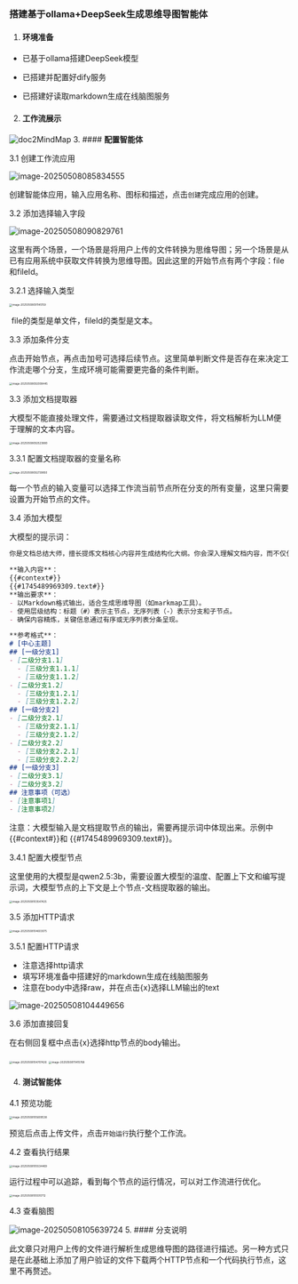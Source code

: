 ### 搭建基于ollama+DeepSeek生成思维导图智能体

1. #### **环境准备**

- 已基于ollama搭建DeepSeek模型

- 已搭建并配置好dify服务

- 已搭建好读取markdown生成在线脑图服务

2. #### **工作流展示**
![doc2MindMap](C:\Users\13439\Desktop\doc2MindMap.png)
3. #### **配置智能体**

  3.1 创建工作流应用

![image-20250508085834555](C:\Users\13439\AppData\Roaming\Typora\typora-user-images\image-20250508085834555.png)

  ​	创建智能体应用，输入应用名称、图标和描述，点击`创建`完成应用的创建。

  3.2 添加选择输入字段

![image-20250508090829761](C:\Users\13439\AppData\Roaming\Typora\typora-user-images\image-20250508090829761.png)

  ​	这里有两个场景，一个场景是将用户上传的文件转换为思维导图；另一个场景是从已有应用系统中获取文件转换为思维导图。因此这里的开始节点有两个字段：file和fileId。

  3.2.1 选择输入类型

<img src="C:\Users\13439\AppData\Roaming\Typora\typora-user-images\image-20250508091145159.png" alt="image-20250508091145159" style="zoom: 33%;" />

  ​	file的类型是单文件，fileId的类型是文本。

  3.3 添加条件分支

  ​	点击开始节点，再点击加号可选择后续节点。这里简单判断文件是否存在来决定工作流走哪个分支，生成环境可能需要更完备的条件判断。

<img src="C:\Users\13439\AppData\Roaming\Typora\typora-user-images\image-20250508092008445.png" alt="image-20250508092008445" style="zoom:33%;" />

  3.3 添加文档提取器

  大模型不能直接处理文件，需要通过文档提取器读取文件，将文档解析为LLM便于理解的文本内容。

<img src="C:\Users\13439\AppData\Roaming\Typora\typora-user-images\image-20250508092523880.png" alt="image-20250508092523880" style="zoom:33%;" />

  3.3.1 配置文档提取器的变量名称

<img src="C:\Users\13439\AppData\Roaming\Typora\typora-user-images\image-20250508092739850.png" alt="image-20250508092739850" style="zoom:33%;" />

  每一个节点的输入变量可以选择工作流当前节点所在分支的所有变量，这里只需要设置为开始节点的文件。

  3.4 添加大模型

  大模型的提示词：

  ```markdown
  你是文档总结大师，擅长提炼文档核心内容并生成结构化大纲。你会深入理解文档内容，而不仅仅依赖标题，确保总结准确反映关键信息，并以思维导图形式呈现层级关系。
  
  **输入内容**：
  {{#context#}}
  {{#1745489969309.text#}}
  **输出要求**：
  - 以Markdown格式输出，适合生成思维导图（如markmap工具）。
  - 使用层级结构：标题（#）表示主节点，无序列表（-）表示分支和子节点。
  - 确保内容精炼，关键信息通过有序或无序列表分条呈现。
  
  **参考格式**：
  # [中心主题]
  ## [一级分支1]
  - [二级分支1.1]
    - [三级分支1.1.1]
    - [三级分支1.1.2]
  - [二级分支1.2]
    - [三级分支1.2.1]
    - [三级分支1.2.2]
  ## [一级分支2]
  - [二级分支2.1]
    - [三级分支2.1.1]
    - [三级分支2.1.2]
  - [二级分支2.2]
    - [三级分支2.2.1]
    - [三级分支2.2.2]
  ## [一级分支3]
  - [二级分支3.1]
  - [二级分支3.2]
  ## 注意事项（可选）
  - [注意事项1]
  - [注意事项2]
  
  ```

  注意：大模型输入是文档提取节点的输出，需要再提示词中体现出来。示例中{{#context#}}和
  {{#1745489969309.text#}}。

  3.4.1 配置大模型节点

  ​	这里使用的大模型是qwen2.5:3b，需要设置大模型的温度、配置上下文和编写提示词，大模型节点的上下文是上个节点-文档提取器的输出。

<img src="C:\Users\13439\AppData\Roaming\Typora\typora-user-images\image-20250508103547425.png" alt="image-20250508103547425" style="zoom:33%;" />

  3.5 添加HTTP请求

  <img src="C:\Users\13439\AppData\Roaming\Typora\typora-user-images\image-20250508104603075.png" alt="image-20250508104603075" style="zoom: 33%;" />

  3.5.1 配置HTTP请求

  - 注意选择http请求
  - 填写环境准备中搭建好的markdown生成在线脑图服务
  - 注意在body中选择raw，并在点击{x}选择LLM输出的text

  ![image-20250508104449656](C:\Users\13439\AppData\Roaming\Typora\typora-user-images\image-20250508104449656.png)

  3.6 添加直接回复

  在右侧回复框中点击{x}选择http节点的body输出。

<img src="C:\Users\13439\AppData\Roaming\Typora\typora-user-images\image-20250508104707426.png" alt="image-20250508104707426" style="zoom:33%;" />

<img src="C:\Users\13439\AppData\Roaming\Typora\typora-user-images\image-20250508111415768.png" alt="image-20250508111415768" style="zoom:33%;" />


4. #### 测试智能体

  4.1 预览功能

   <img src="C:\Users\13439\AppData\Roaming\Typora\typora-user-images\image-20250508105609538.png" alt="image-20250508105609538" style="zoom:33%;" />

   预览后点击上传文件，点击`开始运行`执行整个工作流。

  4.2 查看执行结果

   <img src="C:\Users\13439\AppData\Roaming\Typora\typora-user-images\image-20250508105534469.png" alt="image-20250508105534469" style="zoom:33%;" />

   运行过程中可以追踪，看到每个节点的运行情况，可以对工作流进行优化。

   <img src="C:\Users\13439\AppData\Roaming\Typora\typora-user-images\image-20250508105510712.png" alt="image-20250508105510712" style="zoom:33%;" />

  4.3 查看脑图

   ![image-20250508105639724](C:\Users\13439\AppData\Roaming\Typora\typora-user-images\image-20250508105639724.png)
5. #### 分支说明

   ​	此文章只对用户上传的文件进行解析生成思维导图的路径进行描述。另一种方式只是在此基础上添加了用户验证的文件下载两个HTTP节点和一个代码执行节点，这里不再赘述。
